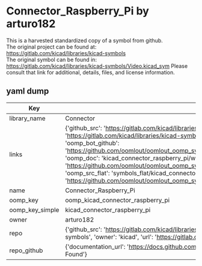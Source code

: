 # Connector_Raspberry_Pi by arturo182  
This is a harvested standardized copy of a symbol from github.  
The original project can be found at:  
https://gitlab.com/kicad/libraries/kicad-symbols  
The original symbol can be found in:
https://gitlab.com/kicad/libraries/kicad-symbols/Video.kicad_sym
Please consult that link for additional, details, files, and license information.  
## yaml dump  
| Key | Value |  
| --- | --- |  
| library_name | Connector |  
| links | {'github_src': 'https://gitlab.com/kicad/libraries/kicad-symbols/Video.kicad_sym', 'github_src_repo': 'https://gitlab.com/kicad/libraries/kicad-symbols', 'oomp_bot': 'kicad_connector_raspberry_pi/working', 'oomp_bot_github': 'https://github.com/oomlout/oomlout_oomp_symbol_bot/tree/main/kicad_connector_raspberry_pi/working', 'oomp_doc': 'kicad_connector_raspberry_pi/working', 'oomp_doc_github': 'https://github.com/oomlout/oomlout_oomp_symbol_doc/tree/main/kicad_connector_raspberry_pi/working', 'oomp_src_flat': 'symbols_flat/kicad_connector_raspberry_pi/working', 'oomp_src_flat_github': 'https://github.com/oomlout/oomlout_oomp_symbol_src/tree/main/kicad_connector_raspberry_pi/working'} |  
| name | Connector_Raspberry_Pi |  
| oomp_key | oomp_kicad_connector_raspberry_pi |  
| oomp_key_simple | kicad_connector_raspberry_pi |  
| owner | arturo182 |  
| repo | {'github_src': 'https://gitlab.com/kicad/libraries/kicad-symbols/Video.kicad_sym', 'name': 'libraries/kicad-symbols', 'owner': 'kicad', 'url': 'https://gitlab.com/kicad/libraries/kicad-symbols'} |  
| repo_github | {'documentation_url': 'https://docs.github.com/rest/repos/repos#get-a-repository', 'message': 'Not Found'} |  

